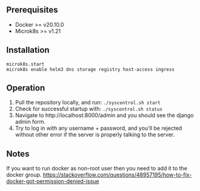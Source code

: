 ## Prerequisites
- Docker >= v20.10.0
- Microk8s >= v1.21

## Installation
```
microk8s.start
microk8s enable helm3 dns storage registry host-access ingress
```

## Operation
1. Pull the repository locally, and run: `./syscontrol.sh start` 
1. Check for successful startup with: `./syscontrol.sh status`
1. Navigate to http://localhost:8000/admin and you should see the django admin form.
1. Try to log in with any username + password, and you'll be rejected without other error if the server is properly talking to the server.

## Notes
If you want to run docker as non-root user then you need to add it to the docker group.
https://stackoverflow.com/questions/48957195/how-to-fix-docker-got-permission-denied-issue
